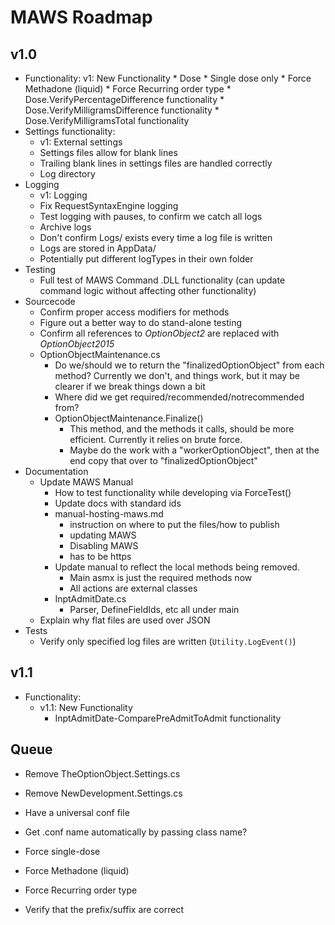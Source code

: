 ﻿# MAWS Roadmap

## **v1.0**
* Functionality:
    v1: New Functionality
        * Dose
            * Single dose only
            * Force Methadone (liquid)
            * Force Recurring order type
            * Dose.VerifyPercentageDifference functionality
            * Dose.VerifyMilligramsDifference functionality
            * Dose.VerifyMilligramsTotal functionality
* Settings functionality:
    * v1: External settings
    * Settings files allow for blank lines
    * Trailing blank lines in settings files are handled correctly
    * Log directory
* Logging
    * v1: Logging
    * Fix RequestSyntaxEngine logging
    * Test logging with pauses, to confirm we catch all logs
    * Archive logs
    * Don't confirm Logs/ exists every time a log file is written
    * Logs are stored in AppData/
    * Potentially put different logTypes in their own folder
* Testing
    * Full test of MAWS Command .DLL functionality (can update command logic without affecting other functionality)
* Sourcecode
    * Confirm proper access modifiers for methods
    * Figure out a better way to do stand-alone testing
    * Confirm all references to *OptionObject2* are replaced with *OptionObject2015*
    * OptionObjectMaintenance.cs
        * Do we/should we to return the "finalizedOptionObject" from each method? Currently we don't, and things work, but it may be clearer if we break things down a bit
        * Where did we get required/recommended/notrecommended from?
        * OptionObjectMaintenance.Finalize()
            * This method, and the methods it calls, should be more efficient. Currently it relies on brute force.
            * Maybe do the work with a "workerOptionObject", then at the end copy that over to "finalizedOptionObject"
* Documentation
    * Update MAWS Manual
        * How to test functionality while developing via ForceTest()
        * Update docs with standard ids
        * manual-hosting-maws.md
            * instruction on where to put the files/how to publish
            * updating MAWS
            * Disabling MAWS
            * has to be https
        * Update manual to reflect the local methods being removed.
            * Main asmx is just the required methods now
            * All actions are external classes
        * InptAdmitDate.cs
            * Parser, DefineFieldIds, etc all under main
    * Explain why flat files are used over JSON
* Tests
    * Verify only specified log files are written (`Utility.LogEvent()`)


## **v1.1**
* Functionality:
    * v1.1: New Functionality
        * InptAdmitDate-ComparePreAdmitToAdmit functionality

## Queue

* Remove TheOptionObject.Settings.cs
* Remove NewDevelopment.Settings.cs

* Have a universal conf file

* Get .conf name automatically by passing class name?

* Force single-dose
* Force Methadone (liquid)
* Force Recurring order type
* Verify that the prefix/suffix are correct
